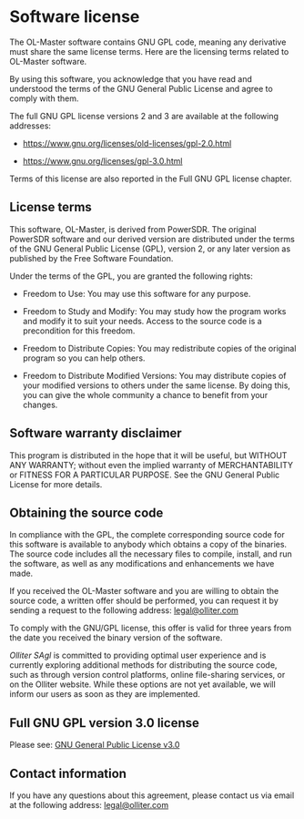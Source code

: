 # Software license

The OL-Master software contains GNU GPL code, meaning any derivative must share the same license terms. Here are the licensing terms related to OL-Master software.

By using this software, you acknowledge that you have read and understood the terms of the GNU General Public License and agree to comply with them.

The full GNU GPL license versions 2 and 3 are available at the following addresses:

* <https://www.gnu.org/licenses/old-licenses/gpl-2.0.html>

* <https://www.gnu.org/licenses/gpl-3.0.html>

Terms of this license are also reported in the Full GNU GPL license chapter.

## License terms

This software, OL-Master, is derived from PowerSDR. The original PowerSDR software and our derived version are distributed under the terms of the GNU General Public License (GPL), version 2, or any later version as published by the Free Software Foundation.

Under the terms of the GPL, you are granted the following rights:

* Freedom to Use: You may use this software for any purpose.

* Freedom to Study and Modify: You may study how the program works and modify it to suit your needs. Access to the source code is a precondition for this freedom.

* Freedom to Distribute Copies: You may redistribute copies of the original program so you can help others.

* Freedom to Distribute Modified Versions: You may distribute copies of your modified versions to others under the same license. By doing this, you can give the whole community a chance to benefit from your changes.

## Software warranty disclaimer

This program is distributed in the hope that it will be useful, but WITHOUT ANY WARRANTY; without even the implied warranty of MERCHANTABILITY or FITNESS FOR A PARTICULAR PURPOSE. See the GNU General Public License for more details.

## Obtaining the source code

In compliance with the GPL, the complete corresponding source code for this software is available to anybody which obtains a copy of the binaries. The source code includes all the necessary files to compile, install, and run the software, as well as any modifications and enhancements we have made.

If you received the OL-Master software and you are willing to obtain the source code, a written offer should be performed, you can request it by sending a request to the following address: <legal@olliter.com>

To comply with the GNU/GPL license, this offer is valid for three years from the date you received the binary version of the software.

*Olliter SAgl* is committed to providing optimal user experience and is currently exploring additional methods for distributing the source code, such as through version control platforms, online file-sharing services, or on the Olliter website. While these options are not yet available, we will inform our users as soon as they are implemented.

## Full GNU GPL version 3.0 license

Please see: [GNU General Public License v3.0](https://www.gnu.org/licenses/gpl-3.0.html)

## Contact information

If you have any questions about this agreement, please contact us via email at the following address: [legal@olliter.com](mailto:legal@olliter.com)
